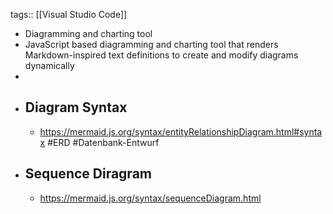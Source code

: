 tags:: [[Visual Studio Code]]

- Diagramming and charting tool
- JavaScript based diagramming and charting tool that renders  Markdown-inspired text definitions to create and modify diagrams dynamically
-
- ## Diagram Syntax
	- https://mermaid.js.org/syntax/entityRelationshipDiagram.html#syntax #ERD #Datenbank-Entwurf
- ## Sequence Diragram
	- https://mermaid.js.org/syntax/sequenceDiagram.html